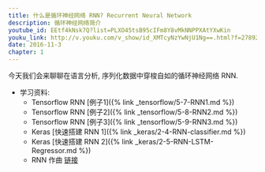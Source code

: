 ```yaml
---
title: 什么是循环神经网络 RNN? Recurrent Neural Network
description: 循环神经网络简介
youtube_id: EEtf4kNsk7Q?list=PLXO45tsB95cIFm8Y8vMkNNPPXAtYXwKin
youku_link: http://v.youku.com/v_show/id_XMTcyNzYwNjU1Ng==.html?f=27892935&o=1
date: 2016-11-3
chapter: 1
---
```



今天我们会来聊聊在语言分析, 序列化数据中穿梭自如的循环神经网络 RNN.

* 学习资料: 
  * Tensorflow RNN [例子1]({% link _tensorflow/5-7-RNN1.md %})
  * Tensorflow RNN [例子2]({% link _tensorflow/5-8-RNN2.md %})
  * Tensorflow RNN [例子3]({% link _tensorflow/5-9-RNN3.md %})
  * Keras [快速搭建 RNN 1]({% link _keras/2-4-RNN-classifier.md %})
  * Keras [快速搭建 RNN 2]({% link _keras/2-5-RNN-LSTM-Regressor.md %})
  * RNN 作曲 [链接](http://www.hexahedria.com/2015/08/03/composing-music-with-recurrent-neural-networks/)